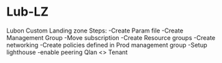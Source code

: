 # Lub-LZ
Lubon Custom Landing zone
Steps:
-Create Param file
-Create Management Group
-Move subscription
-Create Resource groups
-Create networking
-Create policies defined in Prod management group
-Setup lighthouse
-enable peering Qlan <> Tenant